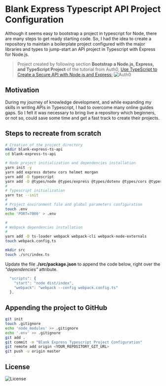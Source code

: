 # Blank Express Typescript API Project Configuration

Although it seems easy to bootstrap a project in typescript for Node, there are many steps to get ready starting code. So, I had the idea to create a repository to maintain a boilerplate project configured with the major libraries and types to jump-start an API project in Typescript with Express for Node.js.

> Project created by following section **Bootstrap a Node.js, Express, and TypeScript Project** of the tutorial from Auth0,
[Use TypeScript to Create a Secure API with Node.js and Express:](https://auth0.com/blog/use-typescript-to-create-a-secure-api-with-nodejs-and-express-getting-started/#Bootstrap-a-Node-js--Express--and-TypeScript-Project)
 ![Auth0](media/assets/logos/auth0-logo-fordarkbg.svg)

## Motivation

During my journey of knowledge development, and while expanding my skills in writing APIs in Typescript, I had to overcome many online guides gaps. So I felt it was necessary to bring live a repository which beginners, or not so, could save some time and get a fast track to create their projects.

## Steps to recreate from scratch

```bash
# Creation of the project directory
mkdir blank-express-ts-api
cd blank-express-ts-api

# Node project initialization and dependencies installation
yarn init -y
yarn add express dotenv cors helmet morgan
yarn add -D typescript
yarn add -D @types/node @types/express @types/dotenv @types/cors @types/helmet
#
# Typescript initialization
yarn tsc --init
#
# Project environment file and global parameters configuration
touch .env
echo 'PORT=7000' > .env

#
# Webpack dependencies installation
#
yarn add -D ts-loader webpack webpack-cli webpack-node-externals
touch webpack.config.ts

mkdir src
touch ./src/index.ts
```

Update the file **./src/package.json** to append the code below, right over the *"dependencies"* attribute.

```javascript
  "scripts": {
    "start": "node dist/index",
    "webpack": "webpack --config webpack.config.ts"
  },
```

## Appending the project to GitHub

```bash
git init
touch .gitignore
echo 'node_modules' >> .gitignore
echo '.env' >> .gitignore
git add .
git commit -m "Blank Express Typescript Project Configuration"
git remote add origin <YOUR_REPOSITORY_GIT_URL>
git push -u origin master

```

## License

![License](https://img.shields.io/github/license/mbellezo/blank-express-ts-api?style=flat-square)
